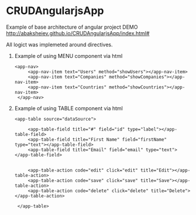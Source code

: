 # CRUDAngularjsApp
Example of base architecture of angular project
DEMO http://abaksheiev.github.io/CRUDAngularjsApp/index.html#

All logict was implemeted around directives. 

1. Example of using MENU component via html 

       <app-nav>
            <app-nav-item text="Users" method="showUsers"></app-nav-item>
            <app-nav-item text="Companies" method="showCompanies"></app-nav-item>
            <app-nav-item text="Countries" method="showCountries"></app-nav-item>
        </app-nav>


2. Example of using TABLE component via html 

       <app-table source="dataSource">

            <app-table-field title="#" field="id" type="label"></app-table-field>
            <app-table-field title="First Name" field="firstName" type="text"></app-table-field>
            <app-table-field title="Email" field="email" type="text"></app-table-field>


            <app-table-action code="edit" click="edit" title="Edit"></app-table-action>
            <app-table-action code="save" click="save" title="Save"></app-table-action>
            <app-table-action code="delete" click="delete" title="Delete"></app-table-action>

        </app-table>

